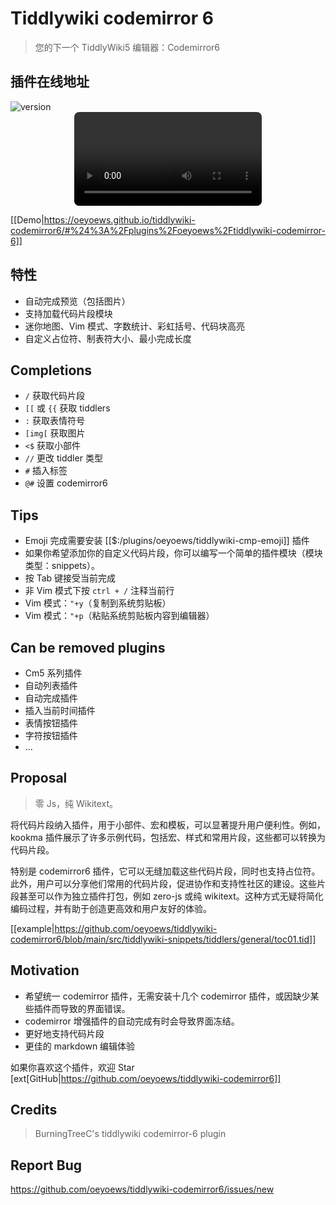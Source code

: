 # Tiddlywiki codemirror 6

> 您的下一个 TiddlyWiki5 编辑器：Codemirror6

## 插件在线地址

<TwPlugin name="tiddlywiki-codemirror-6" />

<img alt="version" src="https://img.shields.io/badge/dynamic/json?url=https%3A%2F%2Fraw.githubusercontent.com%2Foeyoews%2Ftiddlywiki-codemirror6%2Fmain%2Fpackage.json&query=version&style=flat-square&logo=Codemirror&logoColor=white&label=codemirror&labelColor=black&color=black">

<center>
<video width="300" controls style="border-radius:8px;">
  <source src="https://user-images.githubusercontent.com/72405338/294956491-948b791f-04e1-4447-a5d3-81ebb13619de.mp4" type="video/mp4">
</video>
</center>

[[Demo|https://oeyoews.github.io/tiddlywiki-codemirror6/#%24%3A%2Fplugins%2Foeyoews%2Ftiddlywiki-codemirror-6]]


## 特性

* 自动完成预览（包括图片）
* 支持加载代码片段模块
* 迷你地图、Vim 模式、字数统计、彩虹括号、代码块高亮
* 自定义占位符、制表符大小、最小完成长度

## Completions
* `/` 获取代码片段
* `[[` 或 `{{` 获取 tiddlers
* `:` 获取表情符号
* `[img[` 获取图片
* `<$` 获取小部件
* `//` 更改 tiddler 类型
* `#` 插入标签
* `@#` 设置 codemirror6

## Tips

* Emoji 完成需要安装 [[$:/plugins/oeyoews/tiddlywiki-cmp-emoji]] 插件
* 如果你希望添加你的自定义代码片段，你可以编写一个简单的插件模块（模块类型：snippets）。
* 按 Tab 键接受当前完成
* 非 Vim 模式下按 `ctrl + /` 注释当前行
* Vim 模式：`"+y`（复制到系统剪贴板）
* Vim 模式：`"+p`（粘贴系统剪贴板内容到编辑器）

## Can be removed plugins

* Cm5 系列插件
* 自动列表插件
* 自动完成插件
* 插入当前时间插件
* 表情按钮插件
* 字符按钮插件
* ...

## Proposal

> 零 Js，纯 Wikitext。

将代码片段纳入插件，用于小部件、宏和模板，可以显著提升用户便利性。例如，kookma 插件展示了许多示例代码，包括宏、样式和常用片段，这些都可以转换为代码片段。

特别是 codemirror6 插件，它可以无缝加载这些代码片段，同时也支持占位符。此外，用户可以分享他们常用的代码片段，促进协作和支持性社区的建设。这些片段甚至可以作为独立插件打包，例如 zero-js 或纯 wikitext。这种方式无疑将简化编码过程，并有助于创造更高效和用户友好的体验。

[[example|https://github.com/oeyoews/tiddlywiki-codemirror6/blob/main/src/tiddlywiki-snippets/tiddlers/general/toc01.tid]]

## Motivation

* 希望统一 codemirror 插件，无需安装十几个 codemirror 插件，或因缺少某些插件而导致的界面错误。
* codemirror 增强插件的自动完成有时会导致界面冻结。
* 更好地支持代码片段
* 更佳的 markdown 编辑体验

如果你喜欢这个插件，欢迎 Star [ext[GitHub|https://github.com/oeyoews/tiddlywiki-codemirror6]]

## Credits

> BurningTreeC's tiddlywiki codemirror-6 plugin

## Report Bug

https://github.com/oeyoews/tiddlywiki-codemirror6/issues/new
